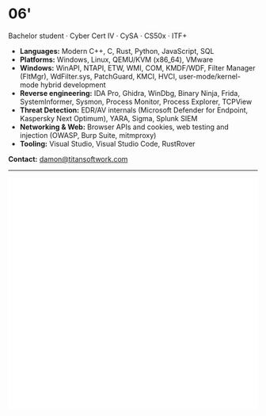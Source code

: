# 06'

Bachelor student · Cyber Cert IV · CySA · CS50x · ITF+

- **Languages:** Modern C++, C, Rust, Python, JavaScript, SQL
- **Platforms:** Windows, Linux, QEMU/KVM (x86_64), VMware
- **Windows:** WinAPI, NTAPI, ETW, WMI, COM, KMDF/WDF, Filter Manager (FltMgr), WdFilter.sys, PatchGuard, KMCI, HVCI, user-mode/kernel-mode hybrid development
- **Reverse engineering:** IDA Pro, Ghidra, WinDbg, Binary Ninja, Frida, SystemInformer, Sysmon, Process Monitor, Process Explorer, TCPView
- **Threat Detection:** EDR/AV internals (Microsoft Defender for Endpoint, Kaspersky Next Optimum), YARA, Sigma, Splunk SIEM
- **Networking & Web:** Browser APIs and cookies, web testing and injection (OWASP, Burp Suite, mitmproxy)
- **Tooling:** Visual Studio, Visual Studio Code, RustRover

**Contact:** [damon@titansoftwork.com](mailto:damon@titansoftwork.com)

---

![Metrics](https://raw.githubusercontent.com/dutchpsycho/dutchpsycho/generated/metrics.svg)
